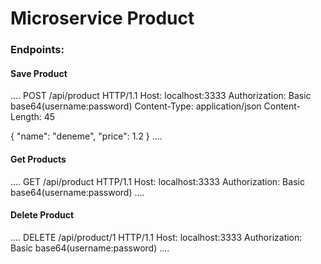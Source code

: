# Microservice Product

### Endpoints:

#### Save Product
....
POST /api/product HTTP/1.1
Host: localhost:3333
Authorization: Basic base64(username:password)
Content-Type: application/json
Content-Length: 45

{
"name": "deneme",
"price": 1.2
}
....


#### Get Products

....
GET /api/product HTTP/1.1
Host: localhost:3333
Authorization: Basic base64(username:password)
....

#### Delete Product

....
DELETE /api/product/1 HTTP/1.1
Host: localhost:3333
Authorization: Basic base64(username:password)
....

